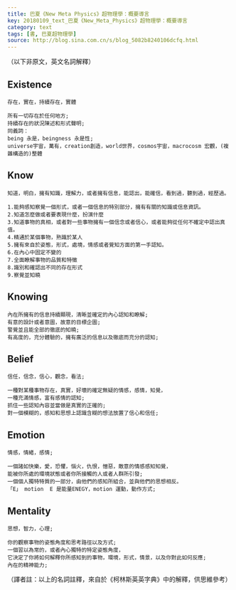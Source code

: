 ```yaml
---
title: 巴夏《New Meta Physics》超物理學：概要導言
key: 20180109_text_巴夏《New_Meta_Physics》超物理學：概要導言
category: text
tags: [書, 巴夏超物理學]
source: http://blog.sina.com.cn/s/blog_5082b8240106dcfq.html
---
```


（以下非原文，英文名詞解釋）

## Existence
```
存在，實在，持續存在，實體

所有一切存在於任何地方;
持續存在的狀況陳述和形式聲明;
同義詞：
being 永是，beingness 永是性;
universe宇宙，萬有，creation創造，world世界，cosmos宇宙，macrocosm 宏觀，(複雜構造的)整體
```


## Know
```
知道，明白，擁有知識，理解力，或者擁有信息，能認出，能確信，看到過，聽到過，經歷過。

1.能夠感知察覺一個形式，或者一個信息的特別部分，擁有有關的知識或信息資訊。
2.知道怎麼做或者要表現什麼，扮演什麼
3.知道事物的真相，或者對一些事物擁有一個信念或者信心，或者能夠從任何不確定中認出真值。
4.精通於某個事物，熟識於某人
5.擁有來自於姿態，形式，處境，情感或者覺知方面的第一手認知。
6.在內心中固定不變的
7.全面瞭解事物的品質和特徵
8.識別和確認出不同的存在形式
9.察覺並知曉
```


## Knowing
```
內在所擁有的信息持續顯現，清晰並確定的內心認知和瞭解;
有意的設計或者意圖，故意的目標企圖;
警覺並且能全部的徹底的知曉;
有高度的，充分體驗的，擁有廣泛的信息以及徹底而充分的認知;
```


## Belief
```
信任，信念，信心，觀念，看法;

一種對某種事物存在，真實，好壞的確定無疑的情感，感情，知覺，
一種充滿情感，富有感情的認知;
抓住一些認知內容並當做是真實的正確的;
對一個模糊的，感知和思想上認識含糊的想法放置了信心和信任;
```


## Emotion
```
情感，情緒，感情;

一個諸如快樂，愛，恐懼，惱火，仇恨，憎惡，敵意的情感感知知覺，
能被你所處的環境狀態或者你所接觸的人或者人群所引發;
一個個人獨特特質的一部分，由他們的感知所組合，並與他們的思想相反。
「E」 motion  E 是能量ENEGY，motion 運動，動作方式;
```


## Mentality
```
思想，智力，心理;

你的觀察事物的姿態角度和思考路徑以及方式;
一個習以為常的，或者內心獨特的特定姿態角度，
它決定了你將如何解釋你所感知到的事物，環境，形式，情景，以及你對此如何反應;
內在的精神能力;
```

（譯者註：以上的名詞註釋，來自於《柯林斯英英字典》中的解釋，供思維參考）
